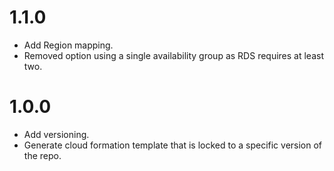# 1.1.0

- Add Region mapping.
- Removed option using a single availability group as RDS requires at least two.

# 1.0.0

- Add versioning.
- Generate cloud formation template that is locked to a specific version of the repo.
